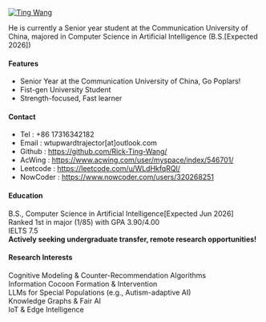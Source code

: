 

[![Ting Wang](https://img.shields.io/badge/tingwang-github-blue?logo=github)](https://github.com/rick-ting-wang)

He is currently a Senior year student at the Communication University of China, majored in Computer Science in Artificial Intelligence (B.S.[Expected 2026])<br>

#### Features
- Senior Year at the Communication University of China, Go Poplars!
- Fist-gen University Student
- Strength-focused, Fast learner

#### Contact
- Tel : +86 17316342182
- Email : wtupwardtrajector[at]outlook.com<br>
- Github : https://github.com/Rick-Ting-Wang/<br>
- AcWing : https://www.acwing.com/user/myspace/index/546701/<br>
- Leetcode : https://leetcode.com/u/WLdHkfqRQI/<br>
- NowCoder : https://www.nowcoder.com/users/320268251<br>

#### Education
B.S., Computer Science in Artificial Intelligence[Expected Jun 2026]<br>
Ranked 1st in major (1/85) with GPA 3.90/4.00<br>
IELTS 7.5<br>
**Actively seeking undergraduate transfer, remote research opportunities!**<br>

#### Research Interests
Cognitive Modeling & Counter-Recommendation Algorithms<br>
Information Cocoon Formation & Intervention<br>
LLMs for Special Populations (e.g., Autism-adaptive AI)<br>
Knowledge Graphs & Fair AI<br>
IoT & Edge Intelligence<br>

